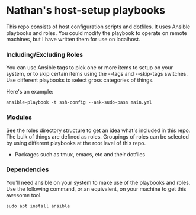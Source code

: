 # Nathan's host-setup playbooks

This repo consists of host configuration scripts and dotfiles.  It
uses Ansible playbooks and roles.  You could modify the playbook to
operate on remote machines, but I have written them for use on
localhost.

### Including/Excluding Roles

You can use Ansible tags to pick one or more items to setup on your
system, or to skip certain items using the --tags and --skip-tags
switches.  Use different playbooks to select gross categories of
things.

Here's an example:

    ansible-playbook -t ssh-config --ask-sudo-pass main.yml

### Modules

See the roles directory structure to get an idea what's included in
this repo.  The bulk of things are defined as roles.  Groupings of
roles can be selected by using different playbooks at the root level
of this repo.

* Packages such as tmux, emacs, etc and their dotfiles


### Dependencies

You'll need ansible on your system to make use of the playbooks and
roles.  Use the following command, or an equivalent, on your machine
to get this awesome tool.

    sudo apt install ansible
